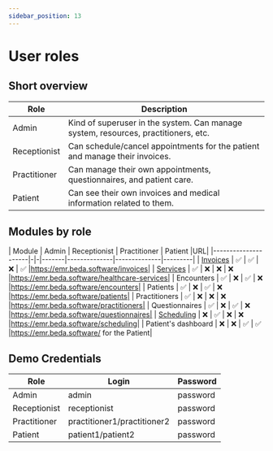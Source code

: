 ```yaml
---
sidebar_position: 13
---
```


# User roles
## Short overview
|Role|Description|
|----|-----------|
|Admin|Kind of superuser in the system. Can manage system, resources, practitioners, etc.|
|Receptionist|Can schedule/cancel appointments for the patient and manage their invoices.|
|Practitioner|Can manage their own appointments, questionnaires, and patient care.|
|Patient|Can see their own invoices and medical information related to them.|
## Modules by role
| Module         | Admin | Receptionist | Practitioner | Patient |URL|
|---------------------|-|-|-------|--------------|--------------|---------|
| [Invoices](Invoices)            |   ✅   |       ✅      |       ❌      |    ✅    |https://emr.beda.software/invoices|
| [Services](HealthcareServiceManagement)            |   ✅   |       ❌      |       ❌      |    ❌    |https://emr.beda.software/healthcare-services|
| Encounters          |   ✅   |       ❌      |       ✅      |    ❌    |https://emr.beda.software/encounters|
| Patients            |   ✅   |       ❌      |       ✅      |    ❌    |https://emr.beda.software/patients|
| Practitioners       |   ✅   |       ❌      |       ❌      |    ❌    |https://emr.beda.software/practitioners|
| Questionnaires      |  ✅   |       ❌      |       ✅      |    ❌    |https://emr.beda.software/questionnaires| 
| [Scheduling](Scheduling)          |   ❌   |       ✅      |       ❌      |    ❌    |https://emr.beda.software/scheduling|
| Patient's dashboard |   ❌   |       ❌      |       ✅      |    ✅    |https://emr.beda.software/ for the Patient|
## Demo Credentials
|Role|Login|Password|
|----|-----|--------|
|Admin|admin|password|
|Receptionist|receptionist|password|
|Practitioner|practitioner1/practitioner2|password|
|Patient|patient1/patient2|password|
